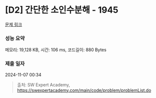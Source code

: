 # [D2] 간단한 소인수분해 - 1945 

[문제 링크](https://swexpertacademy.com/main/code/problem/problemDetail.do?contestProbId=AV5Pl0Q6ANQDFAUq) 

### 성능 요약

메모리: 19,128 KB, 시간: 106 ms, 코드길이: 880 Bytes

### 제출 일자

2024-11-07 00:34



> 출처: SW Expert Academy, https://swexpertacademy.com/main/code/problem/problemList.do